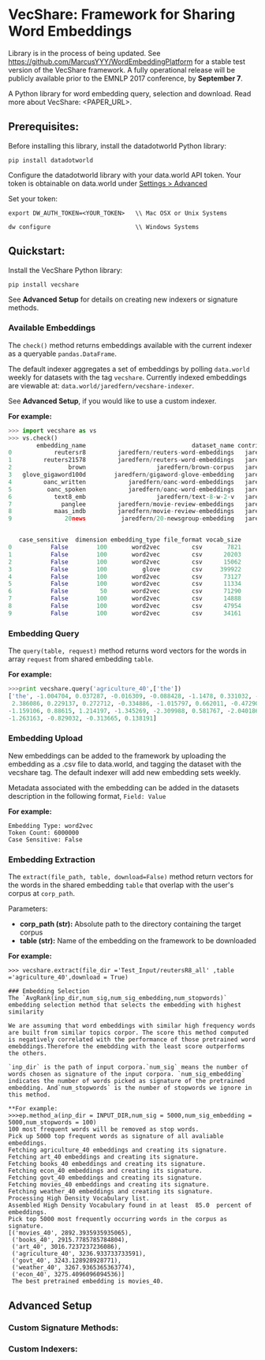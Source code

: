 # VecShare: Framework for Sharing Word Embeddings
Library is in the process of being updated. See https://github.com/MarcusYYY/WordEmbeddingPlatform for a stable test version of the VecShare framework. A fully operational release will be publicly available prior to the EMNLP 2017 conference, by **September 7**.

A Python library for word embedding query, selection and download. Read more about VecShare: <PAPER_URL>.

## Prerequisites:
Before installing this library, install the datadotworld Python library:
```
pip install datadotworld
```

Configure the datadotworld library with your data.world API token.
Your token is obtainable on data.world under [Settings > Advanced](https://data.world/settings/advanced)

Set your token:
```
export DW_AUTH_TOKEN=<YOUR_TOKEN>   \\ Mac OSX or Unix Systems

dw configure                        \\ Windows Systems
```

## Quickstart:
Install the VecShare Python library:
```
pip install vecshare
```

See **Advanced Setup** for details on creating new indexers or signature methods.

### Available Embeddings
The `check()` method returns embeddings available with the current indexer as a queryable `pandas.DataFrame`.

The default indexer aggregates a set of embeddings by polling `data.world` weekly for datasets with the tag `vecshare`. Currently indexed embeddings are viewable at: `data.world/jaredfern/vecshare-indexer`.

See **Advanced Setup**, if you would like to use a custom indexer.

**For example:**
```python
>>> import vecshare as vs
>>> vs.check()
        embedding_name                              dataset_name contributor  \
0            reutersr8         jaredfern/reuters-word-embeddings   jaredfern   
1         reuters21578         jaredfern/reuters-word-embeddings   jaredfern   
2                brown                    jaredfern/brown-corpus   jaredfern   
3   glove_gigaword100d        jaredfern/gigaword-glove-embedding   jaredfern   
4         oanc_written            jaredfern/oanc-word-embeddings   jaredfern   
5          oanc_spoken            jaredfern/oanc-word-embeddings   jaredfern   
6            text8_emb                    jaredfern/text-8-w-2-v   jaredfern   
7              panglee         jaredfern/movie-review-embeddings   jaredfern   
8            maas_imdb         jaredfern/movie-review-embeddings   jaredfern   
9               20news          jaredfern/20-newsgroup-embedding   jaredfern   


   case_sensitive  dimension embedding_type file_format vocab_size
0           False        100       word2vec         csv       7821
1           False        100       word2vec         csv      20203     
2           False        100       word2vec         csv      15062     
3           False        100          glove         csv     399922
4           False        100       word2vec         csv      73127      
5           False        100       word2vec         csv      11334   
6           False         50       word2vec         csv      71290     
7           False        100       word2vec         csv      14888      
8           False        100       word2vec         csv      47954      
9           False        100       word2vec         csv      34161     
```

### Embedding Query
The `query(table, request)` method returns word vectors for the words in array `request` from shared embedding `table`.

**For example:**
```python
>>>print vecshare.query('agriculture_40',['the'])
['the', -1.004704, 0.037287, -0.016309, -0.088428, -1.1478, 0.331032, -0.77213, -0.07757, -0.874058, -1.170626, -0.253766, 1.137803, 1.045363,
 2.386086, 0.229137, 0.272712, -0.334886, -1.015797, 0.662011, -0.472902, -0.333736, 1.604692, 0.924259, 0.707687, -0.153192, 1.007494, 1.09558,
-1.159106, 0.88615, 1.214197, -1.345269, -2.309988, 0.581767, -2.040186, 0.019013, -0.090971, -0.690396, 1.578381, -0.441838, 0.968358, 0.865741,
-1.263163, -0.829032, -0.313665, 0.138191]
```
### Embedding Upload
New embeddings can be added to the framework by uploading the embedding as a .csv file to data.world, and tagging the dataset with the vecshare tag. The default indexer will add new embedding sets weekly.

Metadata associated with the embedding can be added in the datasets description in the following format, `Field: Value`

**For example:**
```
Embedding Type: word2vec
Token Count: 6000000
Case Sensitive: False
```

### Embedding Extraction
The `extract(file_path, table, download=False)` method return vectors for the words in the shared embedding `table` that overlap with the user's corpus at `corp_path`.

Parameters:
* **corp_path (str):**  Absolute path to the directory containing the target corpus
* **table (str):**      Name of the embedding on the framework to be downloaded


**For example:**
```
>>> vecshare.extract(file_dir ='Test_Input/reutersR8_all' ,table ='agriculture_40',download = True)
```


```
### Embedding Selection
The `AvgRank(inp_dir,num_sig,num_sig_embedding,num_stopwords)` embedding selection method that selects the embedding with highest similarity

We are assuming that word embeddings with similar high frequency words are built from similar topics corpor. The score this method computed is negatively correlated with the performance of those pretrained word emebddings.Therefore the emebdding with the least score outperforms the others.

`inp_dir` is the path of input corpora.`num_sig` means the number of words chosen as signature of the input corpora. `num_sig_embedding` indicates the number of words picked as signature of the pretrained embedding. And`num_stopwords` is the number of stopwords we ignore in this method.

**For example:
>>>ep.method_a(inp_dir = INPUT_DIR,num_sig = 5000,num_sig_embedding = 5000,num_stopwords = 100)
100 most frequent words will be removed as stop words.
Pick up 5000 top frequent words as signature of all avaliable embeddings.
Fetching agriculture_40 embeddings and creating its signature.
Fetching art_40 embeddings and creating its signature.
Fetching books_40 embeddings and creating its signature.
Fetching econ_40 embeddings and creating its signature.
Fetching govt_40 embeddings and creating its signature.
Fetching movies_40 embeddings and creating its signature.
Fetching weather_40 embeddings and creating its signature.
Processing High Density Vocabulary list.
Assembled High Density Vocabulary found in at least  85.0  percent of embeddings.
Pick top 5000 most frequently occurring words in the corpus as signature.
[('movies_40', 2892.3935935935065),
 ('books_40', 2915.7785785784804),
 ('art_40', 3016.7237237236086),
 ('agriculture_40', 3236.933733733591),
 ('govt_40', 3243.128928928771),
 ('weather_40', 3267.9365365363774),
 ('econ_40', 3275.4096096094536)]
 The best pretrained embedding is movies_40.
 ```

## Advanced Setup
### Custom Signature Methods:


### Custom Indexers:
